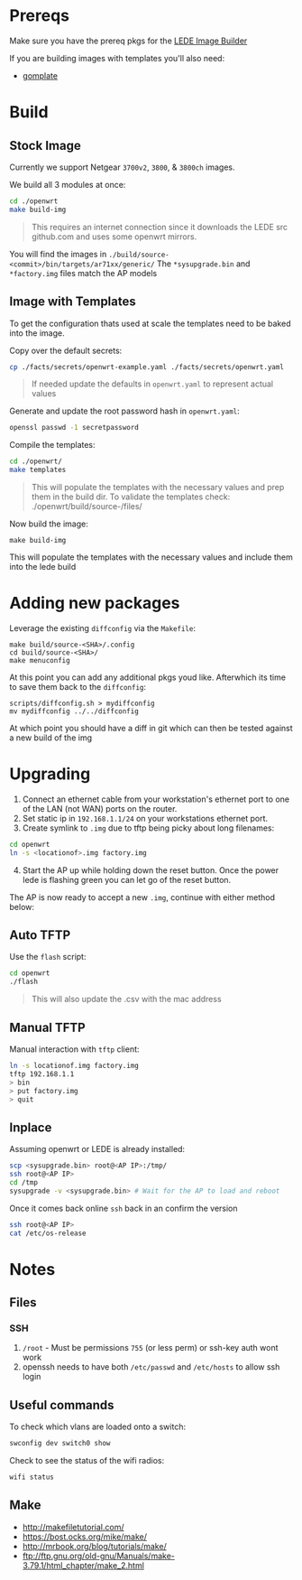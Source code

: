 # Prereqs

Make sure you have the prereq pkgs for the [LEDE Image Builder](https://openwrt.org/docs/guide-user/additional-software/imagebuilder)

If you are building images with templates you'll also need:
* [gomplate](../README.md#requirements)

# Build
## Stock Image

Currently we support Netgear `3700v2`, `3800`, & `3800ch` images.

We build all 3 modules at once:

```sh
cd ./openwrt
make build-img
```
> This requires an internet connection since it downloads the LEDE src
> github.com and uses some openwrt mirrors.

You will find the images in `./build/source-<commit>/bin/targets/ar71xx/generic/`
The `*sysupgrade.bin` and `*factory.img` files match the AP models

## Image with Templates
To get the configuration thats used at scale the templates need to be baked into
the image.

Copy over the default secrets:
```bash
cp ./facts/secrets/openwrt-example.yaml ./facts/secrets/openwrt.yaml
```
> If needed update the defaults in `openwrt.yaml` to represent actual values

Generate and update the root password hash in `openwrt.yaml`:
```bash
openssl passwd -1 secretpassword
```

Compile the templates:
```bash
cd ./openwrt/
make templates
```
> This will populate the templates with the necessary values and
> prep them in the build dir. To validate the templates check:
> ./openwrt/build/source-<commit>/files/

Now build the image:
```
make build-img
```

This will populate the templates with the necessary values and include them
into the lede build

# Adding new packages

Leverage the existing `diffconfig` via the `Makefile`:
```
make build/source-<SHA>/.config
cd build/source-<SHA>/
make menuconfig
```

At this point you can add any additional pkgs youd like. Afterwhich its time
to save them back to the `diffconfig`:
```
scripts/diffconfig.sh > mydiffconfig
mv mydiffconfig ../../diffconfig
```

At which point you should have a diff in git which can then be tested against a new
build of the img

# Upgrading

1. Connect an ethernet cable from your workstation's ethernet port to one
   of the LAN (not WAN) ports on the router.
2. Set  static ip in `192.168.1.1/24` on your workstations ethernet port.
3. Create symlink to `.img` due to tftp being picky about long filenames:

```sh
cd openwrt
ln -s <locationof>.img factory.img
```

4. Start the AP up while holding down the reset button. Once the power lede is
   flashing green you can let go of the reset button.

The AP is now ready to accept a new `.img`, continue with either method below:

## Auto TFTP

Use the `flash` script:

```sh
cd openwrt
./flash
```
> This will also update the .csv with the mac address

## Manual TFTP

Manual interaction with `tftp` client:

```sh
ln -s locationof.img factory.img
tftp 192.168.1.1
> bin
> put factory.img
> quit
```

## Inplace
Assuming openwrt or LEDE is already installed:

```sh
scp <sysupgrade.bin> root@<AP IP>:/tmp/
ssh root@<AP IP>
cd /tmp
sysupgrade -v <sysupgrade.bin> # Wait for the AP to load and reboot
```

Once it comes back online `ssh` back in an confirm the version

```sh
ssh root@<AP IP>
cat /etc/os-release
```
# Notes

## Files
### SSH
1. `/root` - Must be permissions `755` (or less perm) or ssh-key auth wont work
2. openssh needs to have both `/etc/passwd` and `/etc/hosts` to allow ssh login

## Useful commands
To check which vlans are loaded onto a switch:

```sh
swconfig dev switch0 show
```

Check to see the status of the wifi radios:

```sh
wifi status
```

## Make

* http://makefiletutorial.com/
* https://bost.ocks.org/mike/make/
* http://mrbook.org/blog/tutorials/make/
* ftp://ftp.gnu.org/old-gnu/Manuals/make-3.79.1/html_chapter/make_2.html
